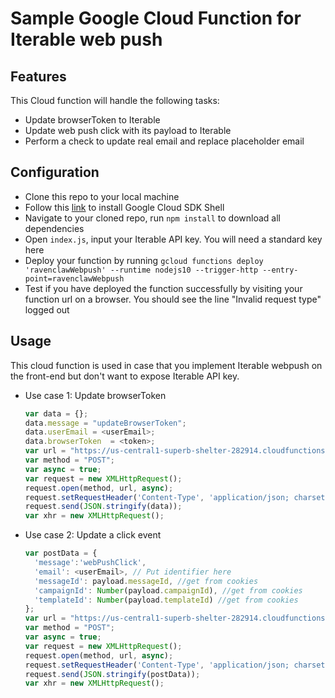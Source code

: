 # Sample Google Cloud Function for Iterable web push
## Features
This Cloud function will handle the following tasks:
- Update browserToken to Iterable
- Update web push click with its payload to Iterable
- Perform a check to update real email and replace placeholder email

## Configuration
- Clone this repo to your local machine
- Follow this [link](https://cloud.google.com/sdk/docs/quickstart-windows) to install Google Cloud SDK Shell
- Navigate to your cloned repo, run `npm install` to download all dependencies
- Open `index.js`, input your Iterable API key. You will need a standard key here
- Deploy your function by running `gcloud functions deploy 'ravenclawWebpush' --runtime nodejs10 --trigger-http --entry-point=ravenclawWebpush`
- Test if you have deployed the function successfully by visiting your function url on a browser. You should see the line "Invalid request type" logged out

## Usage
This cloud function is used in case that you implement Iterable webpush on the front-end but don't want to expose Iterable API key. 
- Use case 1: Update browserToken
  ```javascript
  var data = {};
  data.message = "updateBrowserToken";
  data.userEmail = <userEmail>; 
  data.browserToken  = <token>;
  var url = "https://us-central1-superb-shelter-282914.cloudfunctions.net/ravenclaw-webpush"; // Put your function url here
  var method = "POST";
  var async = true;
  var request = new XMLHttpRequest();
  request.open(method, url, async);
  request.setRequestHeader('Content-Type', 'application/json; charset=UTF-8');
  request.send(JSON.stringify(data));
  var xhr = new XMLHttpRequest();
  ```
- Use case 2: Update a click event
  ```javascript
  var postData = {
    'message':'webPushClick',
    'email': <userEmail>, // Put identifier here
    'messageId': payload.messageId, //get from cookies
    'campaignId': Number(payload.campaignId), //get from cookies
    'templateId': Number(payload.templateId) //get from cookies
  };
  var url = "https://us-central1-superb-shelter-282914.cloudfunctions.net/ravenclaw-webpush"; // Put your function url here
  var method = "POST";
  var async = true;
  var request = new XMLHttpRequest();
  request.open(method, url, async);
  request.setRequestHeader('Content-Type', 'application/json; charset=UTF-8');
  request.send(JSON.stringify(postData));
  var xhr = new XMLHttpRequest();
  ```
